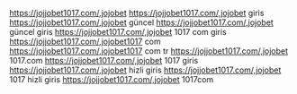 https://jojjobet1017.com/,jojobet
https://jojjobet1017.com/,jojobet giris
https://jojjobet1017.com/,jojobet güncel
https://jojjobet1017.com/,jojobet güncel giris
https://jojjobet1017.com/,jojobet 1017 com giris
https://jojjobet1017.com/,jojobet1017 com
https://jojjobet1017.com/,jojobet1017 com tr
https://jojjobet1017.com/,jojobet 1017.com
https://jojjobet1017.com/,jojobet 1017 giris
https://jojjobet1017.com/,jojobet hizli giris
https://jojjobet1017.com/,jojobet 1017 hizli giris
https://jojjobet1017.com/,jojobet 1017com
